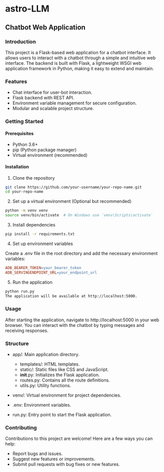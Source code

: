 # astro-LLM

## Chatbot Web Application
### Introduction
This project is a Flask-based web application for a chatbot interface. It allows users to interact with a chatbot through a simple and intuitive web interface. The backend is built with Flask, a lightweight WSGI web application framework in Python, making it easy to extend and maintain.

### Features
- Chat interface for user-bot interaction.
- Flask backend with REST API.
- Environment variable management for secure configuration.
- Modular and scalable project structure.

### Getting Started
#### Prerequisites
- Python 3.6+
- pip (Python package manager)
- Virtual environment (recommended)

#### Installation
1. Clone the repository
```bash
git clone https://github.com/your-username/your-repo-name.git
cd your-repo-name
```

2. Set up a virtual environment (Optional but recommended)
```bash
python -m venv venv
source venv/bin/activate  # On Windows use `venv\Scripts\activate`
```

3. Install dependencies
```bash
pip install -r requirements.txt
```

4. Set up environment variables

Create a .env file in the root directory and add the necessary environment variables:

```makefile
ADB_BEARER_TOKEN=your_bearer_token
ADB_SERVINGENDPOINT_URL=your_endpoint_url
```

5. Run the application
```bash
python run.py
The application will be available at http://localhost:5000.
```

### Usage
After starting the application, navigate to http://localhost:5000 in your web browser. You can interact with the chatbot by typing messages and receiving responses.

### Structure
- app/: Main application directory.
    - templates/: HTML templates.
    - static/: Static files like CSS and JavaScript.
    - __init__.py: Initializes the Flask application.
    - routes.py: Contains all the route definitions.
    - utils.py: Utility functions.

- venv/: Virtual environment for project dependencies.
- .env: Environment variables.
- run.py: Entry point to start the Flask application.

### Contributing

Contributions to this project are welcome! Here are a few ways you can help:
- Report bugs and issues.
- Suggest new features or improvements.
- Submit pull requests with bug fixes or new features.